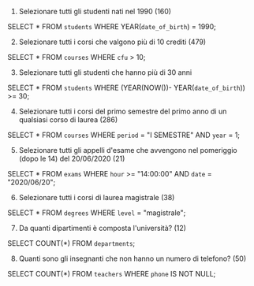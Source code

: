 1. Selezionare tutti gli studenti nati nel 1990 (160)

SELECT * 
FROM `students` 
WHERE YEAR(`date_of_birth`) = 1990;

2. Selezionare tutti i corsi che valgono più di 10 crediti (479)

SELECT * 
FROM `courses` 
WHERE `cfu` > 10;

3. Selezionare tutti gli studenti che hanno più di 30 anni

SELECT *
FROM `students` 
WHERE (YEAR(NOW())- YEAR(`date_of_birth`)) >= 30;

4. Selezionare tutti i corsi del primo semestre del primo anno di un qualsiasi corso di
laurea (286)

SELECT * 
FROM `courses` 
WHERE `period` = "I SEMESTRE"
AND `year` = 1;

5. Selezionare tutti gli appelli d'esame che avvengono nel pomeriggio (dopo le 14) del
20/06/2020 (21)

SELECT *
FROM `exams` 
WHERE `hour` >= "14:00:00"
AND `date` = "2020/06/20";

6. Selezionare tutti i corsi di laurea magistrale (38)

SELECT *
FROM `degrees` 
WHERE `level` = "magistrale";

7. Da quanti dipartimenti è composta l'università? (12)

SELECT COUNT(*)
FROM `departments`;

8. Quanti sono gli insegnanti che non hanno un numero di telefono? (50)

SELECT COUNT(*)
FROM `teachers` 
WHERE `phone` IS NOT NULL;